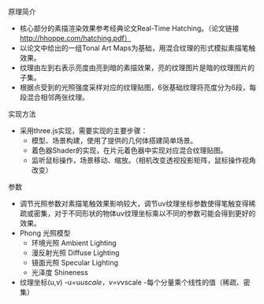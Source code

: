 原理简介
- 核心部分的素描渲染效果参考经典论文Real-Time Hatching。（论文链接  http://hhoppe.com/hatching.pdf）
- 以论文中给出的一组Tonal Art Maps为基础，用混合纹理的形式模拟素描笔触效果。
- 纹理由左到右表示亮度由亮到暗的素描效果，亮的纹理图片是暗的纹理图片的子集。
- 根据点受到的光照强度采样对应的纹理贴图，6张基础纹理将亮度分为6段，每段混合相邻两张纹理。

实现方法
- 采用three.js实现，需要实现的主要步骤：
  - 模型、场景构建，使用了提供的几何体搭建简单场景。
  - 着色器Shader的实现，在片元着色器中实现对应混合纹理贴图。
  - 监听鼠标操作，场景移动、缩放。（相机改变透视投影矩阵，鼠标操作视角改变）

参数
- 调节光照参数对素描笔触效果影响较大，调节uv纹理坐标参数使得笔触变得稀疏或密集，对于不同形状的物体uv纹理坐标乘以不同的参数可能会得到更好的效果。
- Phong 光照模型
  - 环境光照 Ambient Lighting
  - 漫反射光照 Diffuse Lighting
  - 镜面光照 Specular Lighting
  - 光泽度 Shineness
- 纹理坐标(u,v)
  -u=u*uscale，v=v*vscale
  -每个分量乘个线性的值（稀疏、密集）
